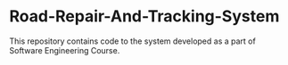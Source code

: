 # Road-Repair-And-Tracking-System
This repository contains code to the system developed as a part of Software Engineering Course.
